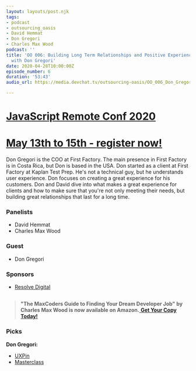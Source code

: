 ```yaml
---
layout: layouts/post.njk
tags:
- podcast
- outsourcing_oasis
- David Hemmat
- Don Gregori
- Charles Max Wood
podcast: ''
title: 'OO 006: Building Long Term Relationships and Positive Experiences for Clients
  with Don Gregori'
date: 2020-04-28T10:00:00Z
episode_number: 6
duration: '53:43'
audio_url: https://media.devchat.tv/outsourcing-oasis/OO_006_Don_Gregori.mp3

---
```

# [JavaScript Remote Conf 2020](https://devchat.tv/conferences/javascript-remote-2020/ "JavaScript Remote Conf 2020")

# [May 13th to 15th - register now!](https://devchat.tv/conferences/javascript-remote-2020/ "JavaScript Remote Conf 2020")

Don Gregori is the COO at First Factory. The main presence in First Factory is in Costa Rica, but Don is based in the USA. Don started as a client at First Factory at Kaplan Test Prep. He's not a technical guy, but he understands user experience. Don focuses on creating a great experience for his customers. Don and David dive into what makes a great experience for clients and how to make sure that you're not only meeting their needs, but building great relationships that last for a long time.

### **Panelists**

* David Hemmat
* Charles Max Wood

### **Guest**

* Don Gregori

### **Sponsors**

* [Resolve Digital](https://resolve.digital/?utm_source=ooasis-&utm_medium=podcast&utm_content=20200413-sponsor)

## 

> **"The MaxCoders Guide to Finding Your Dream Developer Job" by Charles Max Wood is now available on Amazon.**[ **Get Your Copy Today!**](https://www.amazon.com/gp/product/B081MBL5C9/ref=as_li_ss_tl?ie=UTF8&linkCode=sl1&tag=devchattv-20&linkId=9d61363241636e2546ef46abba198746&language=en_US)

### **Picks**

**Don Gregori:**

* [UXPin](https://www.uxpin.com/)
* [Masterclass](https://www.masterclass.com/)